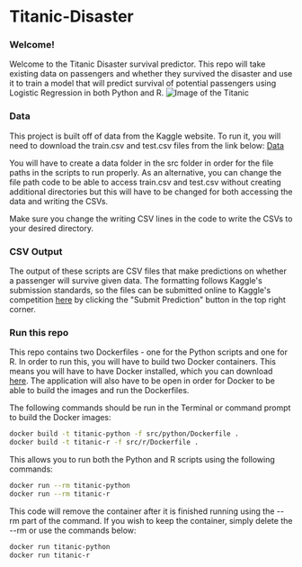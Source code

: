 # Titanic-Disaster

### Welcome!
Welcome to the Titanic Disaster survival predictor. This repo will take existing data on passengers and whether they survived the disaster and use it to train a model that will predict survival of potential passengers using Logistic Regression in both Python and R.
![Image of the Titanic](https://commons.wikimedia.org/wiki/File:RMS_Titanic_3.jpg)

### Data
This project is built off of data from the Kaggle website. To run it, you will need to download the train.csv and test.csv files from the link below:
[Data](https://www.kaggle.com/competitions/titanic/data)

You will have to create a data folder in the src folder in order for the file paths in the scripts to run properly. As an alternative, you can change the file path code to be able to access train.csv and test.csv without creating additional directories but this will have to be changed for both accessing the data and writing the CSVs. 

Make sure you change the writing CSV lines in the code to write the CSVs to your desired directory.

### CSV Output
The output of these scripts are CSV files that make predictions on whether a passenger will survive given data. The formatting follows Kaggle's submission standards, so the files can be submitted online to Kaggle's competition [here](https://www.kaggle.com/competitions/titanic/overview) by clicking the "Submit Prediction" button in the top right corner.

### Run this repo
This repo contains two Dockerfiles - one for the Python scripts and one for R. In order to run this, you will have to build two Docker containers. This means you will have to have Docker installed, which you can download [here](https://docs.docker.com/get-docker/). The application will also have to be open in order for Docker to be able to build the images and run the Dockerfiles.

The following commands should be run in the Terminal or command prompt to build the Docker images:
```bash
docker build -t titanic-python -f src/python/Dockerfile .
docker build -t titanic-r -f src/r/Dockerfile .
```
This allows you to run both the Python and R scripts using the following commands:
```bash
docker run --rm titanic-python
docker run --rm titanic-r
```
This code will remove the container after it is finished running using the --rm part of the command. If you wish to keep the container, simply delete the --rm or use the commands below:
```bash
docker run titanic-python
docker run titanic-r
```